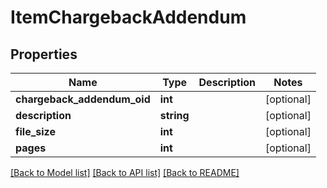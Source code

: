 # ItemChargebackAddendum

## Properties
Name | Type | Description | Notes
------------ | ------------- | ------------- | -------------
**chargeback_addendum_oid** | **int** |  | [optional] 
**description** | **string** |  | [optional] 
**file_size** | **int** |  | [optional] 
**pages** | **int** |  | [optional] 

[[Back to Model list]](../README.md#documentation-for-models) [[Back to API list]](../README.md#documentation-for-api-endpoints) [[Back to README]](../README.md)


